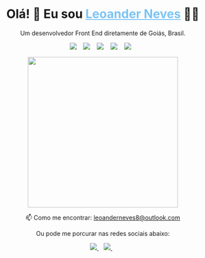 <!--
### Olá 👋

**leoander01/leoander01** is a ✨ _special_ ✨ repository because its `README.md` (this file) appears on your GitHub profile.


- 🔭 Atualmente trabalho como Analista de Sistemas na Unimed Regional Sul Goiás
- 🌱 Estou aprendendo Javascript, Typescript, React e ReactJS
- 👯 Procuro contribuir com projetos open source
- 📫 Pode me encontrar no: <a href="https://www.linkedin.com/in/leoander-neves-326106186/" target="_blank">LinkedIn</a>, <a href="https://www.instagram.com/leoanderneves/" target="_blank">Instagram</a>
- 🧑🏻‍💻 Para ver meu portfólio clique <a href="https://www.leoanderneves.com.br/" target="_blank">aqui</a>!

<img height="180em" src="https://github-readme-stats.vercel.app/api?username=leoander01&show_icons=true&hide_border=true&&count_private=true&include_all_commits=true" />
-->

<h1 align='center'>
  Olá! 👋 Eu sou <a href="https://www.leoanderneves.com.br/" style="color: #7cc4f4">Leoander Neves</a> 👨‍💻
</h1>

<p align='center'>
  Um desenvolvedor Front End diretamente de Goiás, Brasil.
</p>

<p align='center'>
  <img src="https://img.shields.io/badge/HTML5-E34F26?style=for-the-badge&logo=html5&logoColor=white" />
  &nbsp;&nbsp;
  <img src="https://img.shields.io/badge/CSS3-1572B6?style=for-the-badge&logo=css3&logoColor=white" />
  &nbsp;&nbsp;
  <img src="https://img.shields.io/badge/JavaScript-F7DF1E?style=for-the-badge&logo=javascript&logoColor=black" />
  &nbsp;&nbsp;
  <img src="https://img.shields.io/badge/TypeScript-007ACC?style=for-the-badge&logo=typescript&logoColor=white" />
  &nbsp;&nbsp;
  <img src="https://img.shields.io/badge/React-20232A?style=for-the-badge&logo=react&logoColor=61DAFB" />
  &nbsp;&nbsp;
</p>

<p align='center'>
  <a href="#"><img src="https://github-readme-stats.vercel.app/api?username=leoander01&show_icons=true&count_private=true&theme=dark" width="350"></a>
</p>

<p align='center'>
  📫 Como me encontrar: <a href='mailto:leoanderneves8@outlook.com'>leoanderneves8@outlook.com</a>
</p>

<p align='center'>Ou pode me porcurar nas redes sociais abaixo:</p>
<p align='center'>
  <a href="https://www.linkedin.com/in/leoander-neves-326106186/">
    <img src="https://img.shields.io/badge/linkedin-%230077B5.svg?&style=for-the-badge&logo=linkedin&logoColor=white" />
  </a>&nbsp;&nbsp;
  <a href="https://www.instagram.com/leoanderneves/">
    <img src="https://img.shields.io/badge/instagram-%23E4405F.svg?&style=for-the-badge&logo=instagram&logoColor=white" />        
  </a>&nbsp;&nbsp;
</p>
